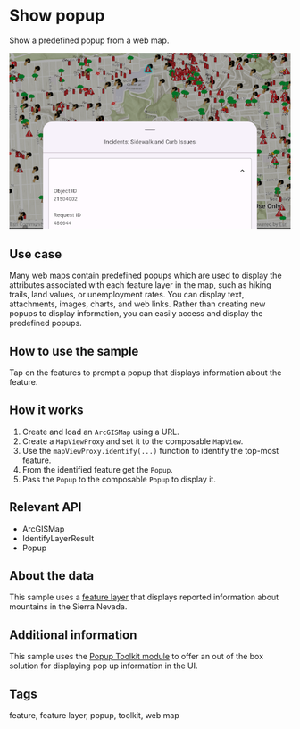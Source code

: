 # Show popup

Show a predefined popup from a web map.

![Show popup screenshot](show-popup.png)

## Use case

Many web maps contain predefined popups which are used to display the attributes associated with each feature layer in the map, such as hiking trails, land values, or unemployment rates. You can display text, attachments, images, charts, and web links. Rather than creating new popups to display information, you can easily access and display the predefined popups.

## How to use the sample

Tap on the features to prompt a popup that displays information about the feature.

## How it works

1. Create and load an `ArcGISMap` using a URL.
2. Create a `MapViewProxy` and set it to the composable `MapView`.
3. Use the `mapViewProxy.identify(...)` function to identify the top-most feature.
4. From the identified feature get the `Popup`.
5. Pass the `Popup` to the composable `Popup` to display it.

## Relevant API

* ArcGISMap
* IdentifyLayerResult
* Popup

## About the data

This sample uses a [feature layer](https://www.arcgis.com/apps/mapviewer/index.html?webmap=9f3a674e998f461580006e626611f9ad) that displays reported information about mountains in the Sierra Nevada.

## Additional information

This sample uses the [Popup Toolkit module](https://github.com/Esri/arcgis-maps-sdk-kotlin-toolkit/tree/main/toolkit/popup) to offer an out of the box solution for displaying pop up information in the UI.

## Tags

feature, feature layer, popup, toolkit, web map
